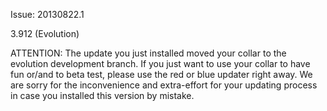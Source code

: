 Issue: 20130822.1

3.912 (Evolution)

ATTENTION: The update you just installed moved your collar to the evolution development branch. If you just want to use your collar to have fun or/and to beta test, please use the red or blue updater right away. We are sorry for the inconvenience and extra-effort for your updating process in case you installed this version by mistake.